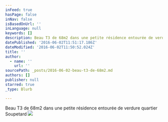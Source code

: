 ```yaml
---
inFeed: true
hasPage: false
inNav: false
isBasedOnUrl: ''
inLanguage: null
keywords: []
description: Beau T3 de 68m2 dans une petite résidence entourée de verdure quartier Soupetard
datePublished: '2016-06-02T11:51:17.186Z'
dateModified: '2016-06-02T11:50:52.024Z'
title: ''
author:
  - name: ''
    url: ''
sourcePath: _posts/2016-06-02-beau-t3-de-68m2.md
authors: []
publisher: null
starred: true
_type: Blurb

---
```

Beau T3 de 68m2 dans une petite résidence entourée de verdure quartier Soupetard
![](https://the-grid-user-content.s3-us-west-2.amazonaws.com/2c1e2c28-6ba9-4601-9e16-a489c7d269e0.jpg)